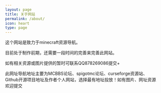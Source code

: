 ```yaml
---
layout: page
title: 关于网站
permalink: /about/
icon: heart
type: page
---
```


这个网站是致力于minecraft资源导航。

目前处于制作前期，还需要一段时间的完善来完善此网站。

如有相关资源或图片提供的暂时可联系QQ878269086提交+

此网址导航地址主要为MCBBS论坛、spigotmc论坛、curseforge资源站、Github开源项目地址及作者个人网站，选择最有地址投放！如有图片、网址资源欢迎提交

